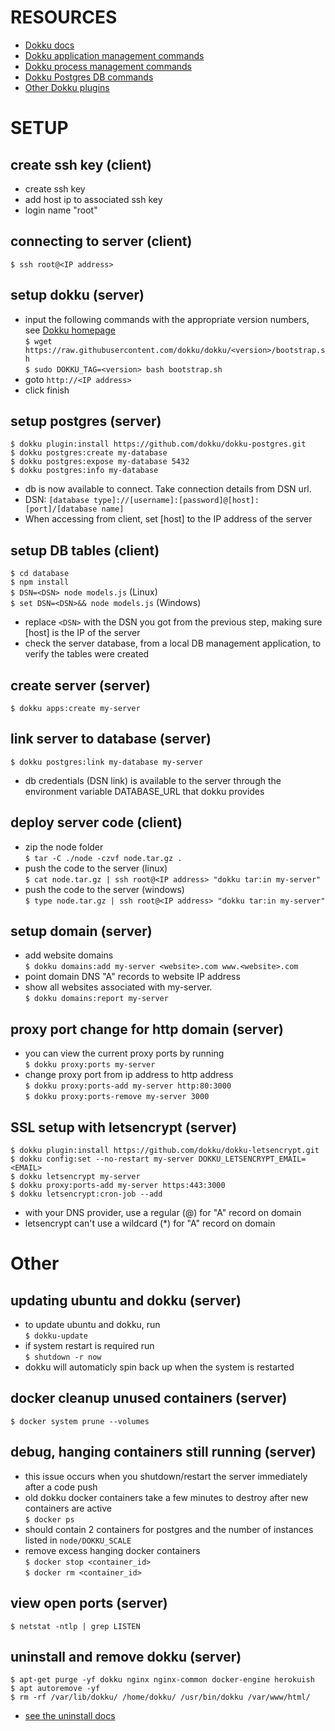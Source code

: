 RESOURCES
=======  
- [Dokku docs](http://dokku.viewdocs.io/dokku/)
- [Dokku application management commands](http://dokku.viewdocs.io/dokku/deployment/application-management/#application-management)
- [Dokku process management commands](https://github.com/dokku/dokku/blob/master/docs/deployment/process-management.md)
- [Dokku Postgres DB commands](https://github.com/dokku/dokku-postgres)
- [Other Dokku plugins](http://dokku.viewdocs.io/dokku/community/plugins/#official-plugins-beta)

SETUP
=======
## create ssh key (client)
 - create ssh key
 - add host ip to associated ssh key
 - login name "root"

## connecting to server (client)
 `$ ssh root@<IP address>`  

## setup dokku (server)
 - input the following commands with the appropriate version numbers, see [Dokku homepage](http://dokku.viewdocs.io/dokku/)  
 `$ wget https://raw.githubusercontent.com/dokku/dokku/<version>/bootstrap.sh`  
 `$ sudo DOKKU_TAG=<version> bash bootstrap.sh`  
 - goto `http://<IP address>`
 - click finish  

## setup postgres (server)
 `$ dokku plugin:install https://github.com/dokku/dokku-postgres.git`  
 `$ dokku postgres:create my-database`  
 `$ dokku postgres:expose my-database 5432`  
 `$ dokku postgres:info my-database`  
 - db is now available to connect. Take connection details from DSN url.
 - DSN: `[database type]://[username]:[password]@[host]:[port]/[database name]`
 - When accessing from client, set [host] to the IP address of the server

## setup DB tables (client)
 `$ cd database`  
 `$ npm install`  
 `$ DSN=<DSN> node models.js` (Linux)  
 `$ set DSN=<DSN>&& node models.js` (Windows)  
 - replace `<DSN>` with the DSN you got from the previous step, making sure [host] is the IP of the server
 - check the server database, from a local DB management application, to verify the tables were created

## create server (server)
 `$ dokku apps:create my-server`  
  
## link server to database (server)
 `$ dokku postgres:link my-database my-server`  
 - db credentials (DSN link) is available to the server through the environment variable DATABASE_URL that dokku provides

## deploy server code (client)
 - zip the node folder  
 `$ tar -C ./node -czvf node.tar.gz .`  
 - push the code to the server (linux)  
 `$ cat node.tar.gz | ssh root@<IP address> "dokku tar:in my-server"`  
 - push the code to the server (windows)  
 `$ type node.tar.gz | ssh root@<IP address> "dokku tar:in my-server"`  
  
## setup domain (server)  
 - add website domains  
 `$ dokku domains:add my-server <website>.com www.<website>.com`  
 - point domain DNS "A" records to website IP address  
 - show all websites associated with my-server.  
 `$ dokku domains:report my-server`  
   
## proxy port change for http domain (server)
 - you can view the current proxy ports by running  
 `$ dokku proxy:ports my-server`  
 - change proxy port from ip address to http address  
 `$ dokku proxy:ports-add my-server http:80:3000`  
 `$ dokku proxy:ports-remove my-server 3000`  

## SSL setup with letsencrypt (server)
 `$ dokku plugin:install https://github.com/dokku/dokku-letsencrypt.git`  
 `$ dokku config:set --no-restart my-server DOKKU_LETSENCRYPT_EMAIL=<EMAIL>`  
 `$ dokku letsencrypt my-server`  
 `$ dokku proxy:ports-add my-server https:443:3000`  
 `$ dokku letsencrypt:cron-job --add`  
 - with your DNS provider, use a regular (@) for "A" record on domain
 - letsencrypt can't use a wildcard (*) for "A" record on domain


Other
=======
## updating ubuntu and dokku (server)
 - to update ubuntu and dokku, run  
 `$ dokku-update`  
 - if system restart is required run  
 `$ shutdown -r now`  
 - dokku will automaticly spin back up when the system is restarted

## docker cleanup unused containers (server)
 `$ docker system prune --volumes`  

## debug, hanging containers still running (server)
 - this issue occurs when you shutdown/restart the server immediately after a code push 
 - old dokku docker containers take a few minutes to destroy after new containers are active  
 `$ docker ps`  
 - should contain 2 containers for postgres and the number of instances listed in `node/DOKKU_SCALE`
 - remove excess hanging docker containers  
 `$ docker stop <container_id>`  
 `$ docker rm <container_id>`  

## view open ports (server)
 `$ netstat -ntlp | grep LISTEN`  

## uninstall and remove dokku (server)
 `$ apt-get purge -yf dokku nginx nginx-common docker-engine herokuish`  
 `$ apt autoremove -yf`  
 `$ rm -rf /var/lib/dokku/ /home/dokku/ /usr/bin/dokku /var/www/html/`  
 - [see the uninstall docs](http://dokku.viewdocs.io/dokku/getting-started/uninstalling/#uninstalling)








